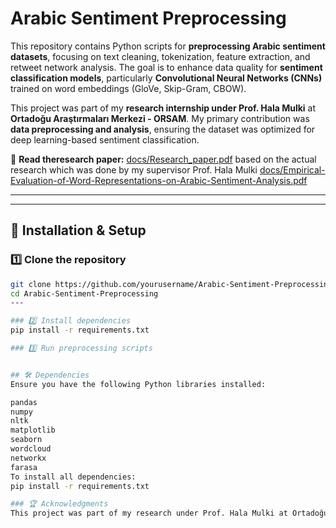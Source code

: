 # Arabic Sentiment Preprocessing  

This repository contains Python scripts for **preprocessing Arabic sentiment datasets**, focusing on text cleaning, tokenization, feature extraction, and retweet network analysis. The goal is to enhance data quality for **sentiment classification models**, particularly **Convolutional Neural Networks (CNNs)** trained on word embeddings (GloVe, Skip-Gram, CBOW).  

This project was part of my **research internship under Prof. Hala Mulki** at **Ortadoğu Araştırmaları Merkezi - ORSAM**. My primary contribution was **data preprocessing and analysis**, ensuring the dataset was optimized for deep learning-based sentiment classification.  

📄 **Read theresearch paper:** [docs/Research_paper.pdf](docs/Research_paper.pdf)  based on the actual research which was done by my supervisor Prof. Hala Mulki [docs/Empirical-Evaluation-of-Word-Representations-on-Arabic-Sentiment-Analysis.pdf](docs/Empirical-Evaluation-of-Word-Representations-on-Arabic-Sentiment-Analysis.pdf)

---


---

## 🚀 Installation & Setup  

### 1️⃣ Clone the repository  
```sh
git clone https://github.com/yourusername/Arabic-Sentiment-Preprocessing.git
cd Arabic-Sentiment-Preprocessing
---

### 2️⃣ Install dependencies
pip install -r requirements.txt

### 3️⃣ Run preprocessing scripts


## 🛠 Dependencies
Ensure you have the following Python libraries installed:

pandas
numpy
nltk
matplotlib
seaborn
wordcloud
networkx
farasa
To install all dependencies:
pip install -r requirements.txt

### 🏆 Acknowledgments
This project was part of my research under Prof. Hala Mulki at Ortadoğu Araştırmaları Merkezi - ORSAM. It was a preprocessing and data analysis task aimed at improving sentiment classification using deep learning models.

 

